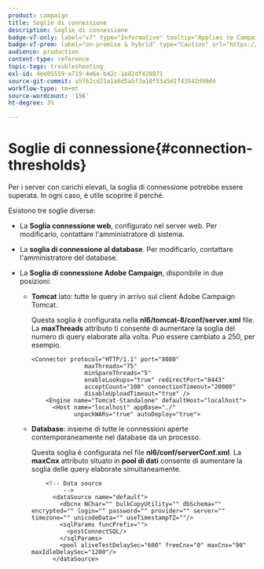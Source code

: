 ```yaml
---
product: campaign
title: Soglie di connessione
description: Soglie di connessione
badge-v7-only: label="v7" type="Informative" tooltip="Applies to Campaign Classic v7 only"
badge-v7-prem: label="on-premise & hybrid" type="Caution" url="https://experienceleague.adobe.com/docs/campaign-classic/using/installing-campaign-classic/architecture-and-hosting-models/hosting-models-lp/hosting-models.html?lang=en" tooltip="Applies to on-premise and hybrid deployments only"
audience: production
content-type: reference
topic-tags: troubleshooting
exl-id: 4ee05559-e719-4e6e-b42c-1e82df428871
source-git-commit: a5762cd21a1a6d5a5f3a10f53a5d1f43542d99d4
workflow-type: tm+mt
source-wordcount: '156'
ht-degree: 3%

---
```


# Soglie di connessione{#connection-thresholds}



Per i server con carichi elevati, la soglia di connessione potrebbe essere superata. In ogni caso, è utile scoprire il perché.

Esistono tre soglie diverse:

* La **Soglia connessione web**, configurato nel server web. Per modificarlo, contattare l&#39;amministratore di sistema.

* La **soglia di connessione al database**. Per modificarlo, contattare l&#39;amministratore del database.

* La **Soglia di connessione Adobe Campaign**, disponibile in due posizioni:

   * **Tomcat** lato: tutte le query in arrivo sul client Adobe Campaign Tomcat.

      Questa soglia è configurata nella **nl6/tomcat-8/conf/server.xml** file. La **maxThreads** attributo ti consente di aumentare la soglia del numero di query elaborate alla volta. Può essere cambiato a 250, per esempio.

      ```
      <Connector protocol="HTTP/1.1" port="8080"
                     maxThreads="75"
                     minSpareThreads="5"
                     enableLookups="true" redirectPort="8443"
                     acceptCount="100" connectionTimeout="20000"
                     disableUploadTimeout="true" />
          <Engine name="Tomcat-Standalone" defaultHost="localhost">
            <Host name="localhost" appBase="./"
                  unpackWARs="true" autoDeploy="true">
      ```

   * **Database**: insieme di tutte le connessioni aperte contemporaneamente nel database da un processo.

      Questa soglia è configurata nel file **nl6/conf/serverConf.xml**. La **maxCnx** attributo situato in **pool di dati** consente di aumentare la soglia delle query elaborate simultaneamente.

      ```
          <!-- Data source
               -->
            <dataSource name="default">
              <dbcnx NChar="" bulkCopyUtility="" dbSchema="" encrypted="" login="" password="" provider="" server="" timezone="" unicodeData="" useTimestampTZ=""/>
              <sqlParams funcPrefix="">
                <postConnectSQL/>
              </sqlParams>
              <pool aliveTestDelaySec="600" freeCnx="0" maxCnx="90" maxIdleDelaySec="1200"/>
            </dataSource>
      ```
